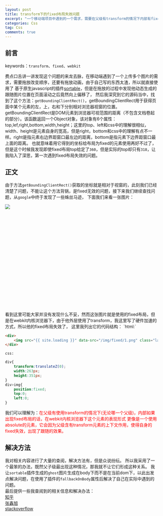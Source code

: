 ```yaml
---
layout: post
title: transform下的fixed布局失效问题
excerpt: "一个移动端项目中遇到的一个需求，需要在父级有transform的情况下内部有fixed定位，但是这种情况下fixed开始失效。"
categories: Css
tag: Css
comments: true
---
```


## 前言
keywords：`transform`、`fixed`、`webkit`

费点口舌讲一讲发现这个问题的来龙去脉，在移动端遇到了一个上传多个图片的需求，需要拖放改变顺序，还要有拖放动画，由于自己写的东西太渣，所以就直接使用了
基于原生javascript的插件[sortable](https://github.com/RubaXa/Sortable)，但是在拖放的过程中发现他动态生成的跟随图片位置在页面滚动之后竟然向上偏移了，
然后我深究到它的源码当中，找到了这个方法：`getBoundingClientRect()`，getBoundingClientRect用于获得页面中某个元素的左，上，右和下分别相对浏览器视窗的位置。getBoundingClientRect是DOM元素到浏览器可视范围的距离（不包含文档卷起的部分）。该函数返回一个Object对象，该对象有6个属性：top,lef,right,bottom,width,height；这里的top、left和css中的理解很相似，width、height是元素自身的宽高，但是right，bottom和css中的理解有点不一样。right是指元素右边界距窗口最左边的距离，bottom是指元素下边界距窗口最上面的距离。
也就意味着用它得到的坐标给布局为fixed的元素使用再好不过了，但是这个时候我发现即使fixed布局top给定了`360`，但是实际的top却只有`318`，让我陷入了深思，第一次遇到fixed布局失效的问题。

## 正文
由于方法`getBoundingClientRect()`获取的坐标就是相对于视窗的，此刻我们已经清楚了问题，不能让这个方法背锅，是fixed无效的问题，接下来我们继续查找问题，从`google`中终于发现了一些蛛丝马迹，
下面我们来看一张图片：  
<div style="transform:translateZ(0);width:263px;height:351px;">
    <img src="{{ site.loading }}" data-src="/img/fixed/1.png" class="lazy" style="position:fixed;top:0;left:0;">
</div>
看到这里可能大家并没有发现什么不妥，然而这张图片就是使用的fixed布局，但是在webkit内核浏览器下，由于他外层使用了transform，我这里写了硬件加速的方式，所以他的fixed布局失效了，
这里我列出它的代码结构：  
`html:`

```html
<div>
    <img src="{{ site.loading }}" data-src="/img/fixed/1.png" class="lazy">
</div>
```

`css:`

```css
div{
    transform:translateZ(0);
    width:263px;
    height:351px;
}
div>img{
    position:fixed;
    top:0;
    left:0;
}
```

我们可以理解为：<span style="color:red">在父级有使用transform的情况下(无论哪一个父级)，内部如果出现fixed布局的话，在webkit内核浏览器下这个元素的表现形式
更像是一个使用absolute的元素，它会因为父级含有transform元素的上下文作用，使得自身的fixed失效，出现了跟随的效果。

## 解决方法
我对相关内容进行了大量的查阅，解决方法有，但是众说纷纭。
所以我采用了一个最笨的办法，既然父子级最出现这种情况，那我就不让它们形成这种关系。
我让`sortable`插件生成的`ghost`图片生成在body下而不是在当前dom下，以此出发点解决问题，在使用了插件的`fallbackOnBody`属性后解决了自己在实际中遇到的问题。  
最后提供一些我查阅到的相关信息和解决办法：  
[知乎](https://www.zhihu.com/question/25552699)  
[张鑫旭](http://www.zhangxinxu.com/wordpress/2015/05/css3-transform-affect/)  
[stackoverflow](http://stackoverflow.com/questions/2637058/positions-fixed-doesnt-work-when-using-webkit-transform?answertab=votes#tab-top)  
